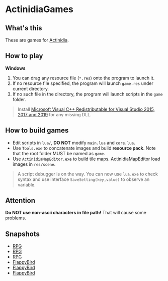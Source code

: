 # ActinidiaGames

## What's this

These are games for [Actinidia](https://github.com/mooction/Actinidia).

## How to play

**Windows**

1. You can drag any resource file (`*.res`) onto the program to launch it.
2. If no resource file specified, the program will launch `game.res` under current directory.
3. If no such file in the directory, the program will launch scripts in the `game` folder.

> Install [Microsoft Visual C++ Redistributable for Visual Studio 2015, 2017 and 2019](https://aka.ms/vs/16/release/vc_redist.x64.exe) for any missing DLL.

## How to build games

* Edit scripts in `lua/`, **DO NOT** modify `main.lua` and `core.lua`.
* Use `Tools.exe` to concatenate images and build **resource pack**. Note that the root folder MUST be named as `game`.
* Use `ActinidiaMapEditor.exe` to build tile maps. ActinidiaMapEditor load images in `res/scene`.

> A script debugger is on the way. You can now use `lua.exe` to check syntax and use interface `SaveSetting(key,value)` to observe an variable.

## Attention

**Do NOT use non-ascii characters in file path!** That will cause some problems.

## Snapshots

* [RPG](https://moooc.oss-cn-shenzhen.aliyuncs.com/blog/actinidia_prev1.png)
* [RPG](https://moooc.oss-cn-shenzhen.aliyuncs.com/blog/actinidia_prev2.png)
* [RPG](https://moooc.oss-cn-shenzhen.aliyuncs.com/blog/actinidia_prev3.png)
* [FlappyBird](https://moooc.oss-cn-shenzhen.aliyuncs.com/blog/flappybird-1.png)
* [FlappyBird](https://moooc.oss-cn-shenzhen.aliyuncs.com/blog/flappybird-2.png)
* [FlappyBird](https://moooc.oss-cn-shenzhen.aliyuncs.com/blog/flappybird-3.png)
